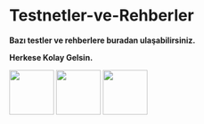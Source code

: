 # Testnetler-ve-Rehberler

**Bazı testler ve rehberlere buradan ulaşabilirsiniz.**

**Herkese Kolay Gelsin.**

[<img src="https://user-images.githubusercontent.com/107190154/187065502-881292bb-4c51-401e-9328-0e00a7c7a2aa.png" width="80"/>](https://twitter.com/brsbtc) [<img src="https://user-images.githubusercontent.com/107190154/187065689-35c9b586-0c17-4896-a8c8-efaf87638775.png" width="80"/>](https://medium.com/@blackowltr_34376) [<img src="https://user-images.githubusercontent.com/107190154/187086021-e810d8a8-0616-4b04-b8ba-924e94bc3d3c.png" width="80"/>](https://linktr.ee/blackowltr)

